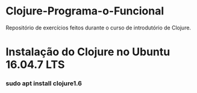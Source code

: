 # Clojure-Programa-o-Funcional
Repositório de exercícios feitos durante o curso de introdutório de Clojure.

# Instalação do Clojure no Ubuntu 16.04.7 LTS
### sudo apt install clojure1.6
 
